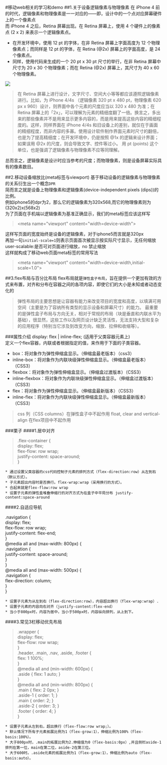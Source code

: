 
#移动web相关的学习和demo
##1.关于设备逻辑像素与物理像素
在 iPhone 4 前的时代，逻辑像素和物理像素是一一对应的——即，设计中的一个点对应屏幕硬件上的一个像素点<br/>
而 iPhone 4 之后，Retina 屏幕出现。在 Retina 屏幕上，使用 4 个硬件上的像素点 (2 x 2) 来表示一个逻辑像素点。<br/>
* 在开发环境中，使用 12 pt 的字体，在非 Retina 屏幕上字面高度为 12 个物理像素点；而同样是 12 pt 的字体，在 Retina (@2x) 屏幕上的字面高度，是 24 个像素点。
* 同样，使用代码来生成的一个 20 pt x 30 pt 尺寸的举行，在非 Retina 屏幕中尺寸为 20 x 30 个物理像素；而在 Retina (@2x) 屏幕上，其尺寸为 40 x 60 个物理像素。<br/>

![](http://img.kuqin.com/upimg/allimg/140725/13132G950-0.png)  

>在 Retina 屏幕上进行设计，文字尺寸、空间大小等等都应该遵照逻辑像素进行。比如，为 iPhone 4/4s （逻辑像素 320 pt x 480 pt，物理像素 620 px x 960）设计，则界面中各个元素的尺度应当以 320 x 480 为准；在 Retina 屏幕上的「2x」，可以理解为元素的精细度翻了一倍。换言之，多出来的那些像素并不是用来显示更多内容的，而是用来提高这些内容的精细程度的。这样，同样界面在 iPhone 4/4s 和旧设备上的差别，就仅在于画面的精细程度，而非内容的多寡。使用设计软件制作界面元素时尺寸的翻倍，也是为了提高精细度；在开发环境中，仍是按照 @1x 的逻辑来设计界面；如果误用 @2x 的尺度，则会导致文字、控件等过小。
>用 pt (points) 这个单位，也是强调了逻辑像素与物理像素不应等同理解。

总而言之，逻辑像素是设计时应当参考的尺度；而物理像素，则是设备屏幕实际具有的像素数目。<br/>

##2.移动设备缩放比(meta标签与viewport)
基于移动设备的逻辑像素与物理像素的关系衍生出一个概念`DPR`<br/>
简而言之就是设备上物理像素和逻辑像素(device-independent pixels (dips))的比例。<br/>
例如iphone5的dpr为2，那么它的逻辑像素为320x568,而它的物理像素则为(320x2)x(568x2)<br/>
为了页面在手机端以逻辑像素为基准正确显示，我们的meta标签应该这样写<br/>

>\<meta name="viewport" content="width=device-width">

这样写页面的宽度始终是设备的逻辑像素，对于iphone5而言就是320px<br/>
再加一句`initial-scale=1`则表示页面首次被显示按实际尺寸显示，无任何缩放<br/>
user-scalable:是否可对页面进行缩放，no 禁止缩放<br/>
这样就构成了移动web页面meta标签的常用写法
>\<meta name="viewport" content="width=device-width,initial-scale=1.0">

##3.flex布局与百分比布局
flex布局就是`弹性盒子布局`，旨在提供一个更加有效的方式来布置，对齐和分布在容器之间的各项内容，即使它们的大小是未知或者动态变化的<br/>
>弹性布局的主要思想是让容器有能力来改变项目的宽度和高度，以填满可用空间（主要是为了容纳所有类型的显示设备和屏幕尺寸）的能力。
最重要的是弹性盒子布局与方向无关，相对于常规的布局（块是垂直和内联水平为基础），很显然，这些工作以及网页设计缺乏灵活性，无法支持大型和复杂的应用程序（特别当它涉及到改变方向，缩放、拉伸和收缩等）。

###属性介绍
display: flex | inline-flex; (适用于父类容器元素上)<br/>
定义一个flex容器，内联或者根据指定的值，来作用于下面的子类容器。<br/>
* box：将对象作为弹性伸缩盒显示。（伸缩盒最老版本）（css3）
* inline-box：将对象作为内联块级弹性伸缩盒显示。（伸缩盒最老版本）（CSS3）
* flexbox：将对象作为弹性伸缩盒显示。（伸缩盒过渡版本）（CSS3）
* inline-flexbox：将对象作为内联块级弹性伸缩盒显示。（伸缩盒过渡版本）（CSS3）
* flex：将对象作为弹性伸缩盒显示。（伸缩盒最新版本）（CSS3）
* inline-flex：将对象作为内联块级弹性伸缩盒显示。（伸缩盒最新版本）（CSS3）

>css 列（CSS columns）在弹性盒子中不起作用
float, clear and vertical-align 在flex项目中不起作用

###栗子
####1.居中对齐
>.flex-container {<br/>
  display: flex;<br/>
  flex-flow: row wrap;<br/>
  justify-content: space-around;<br/>
}<br/>

    * 通过设置父类容器的css代码控制子元素的排列方式（flex-direction:row）从左到右（默认方式）。
    * 子元素超出内容时是否换行。flex-wrap:wrap（采用换行的方式）。
    * 合起来就是flex-flow:row wrap
    * 设置子元素的弹性盒堆叠伸缩行的对齐方式为在盒子中平局分布 justify-content:space-around
####2.自适应导航
>
.navigation {<br/>
  display: flex;<br/>
  flex-flow: row wrap;<br/>
  justify-content: flex-end;<br/>
}<br/>
@media all and (max-width: 800px) {<br/>
  .navigation {<br/>
    justify-content: space-around;<br/>
  }<br/>
}<br/>
@media all and (max-width: 500px) {<br/>
  .navigation {<br/>
    flex-direction: column;<br/>
  }<br/>
}<br/>

    * 设置子元素为从左到右（flex-direction:row），内容超出换行（flex-wrap:wrap）.
    * 设置子元素的内容向右对齐（justify-content:flex-end）
    * 当小于800px时，内容为居中，当小于500px时，内容纵向排列，从上到下。
####3.常见3栏移动优先布局
>.wrapper {<br/>
  display: flex;<br/>
  flex-flow: row wrap;<br/>
}<br/>
.header, .main, .nav, .aside, .footer {<br/>
  flex: 1 100%;<br/>
}<br/>
@media all and (min-width: 600px) {<br/>
  .aside { flex: 1 auto; }<br/>
}<br/>
@media all and (min-width: 800px) {<br/>
  .main { flex: 2 0px; }<br/>
  .aside-1 { order: 1; }<br/>
  .main    { order: 2; }<br/>
  .aside-2 { order: 3; }<br/>
  .footer  { order: 4; }<br/>
}<br/>

    * 设置子元素从左到右，超出换行（flex-flow:row wrap;）。
    * 默认情况下所有子元素拓展比例为1（flex-grow:1），伸缩比例为100%（flex-basis:100%）。
    * 大于800px时，.main的拓展比例为2.伸缩值为0（flex-basis:0px）,并且侧栏aside-1排列在第一位，main在第二位，aside-2在第三位。
    * 大于600时。.aside元素的拓展比例为1（flex-grow:1），伸缩比例为auto（flex-basis:auto）。
